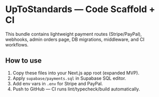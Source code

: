 # UpToStandards — Code Scaffold + CI

This bundle contains lightweight payment routes (Stripe/PayPal), webhooks, admin orders page, DB migrations, middleware, and CI workflows.

## How to use
1. Copy these files into your Next.js app root (expanded MVP).
2. Apply `supabase/payments.sql` in Supabase SQL editor.
3. Add env vars in `.env` for Stripe and PayPal.
4. Push to GitHub — CI runs lint/typecheck/build automatically.

